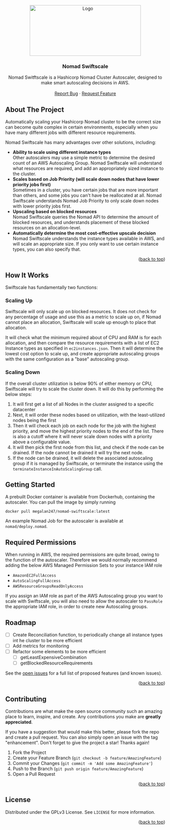 
<a name="readme-top"></a>

<div align="center">
<a href="https://github.com/rorylshanks/nomad-swiftscale">
    <img src="https://raw.githubusercontent.com/rorylshanks/nomad-swiftscale/main/docs/swiftscale.png" alt="Logo" width="350" height="160">
</a>

<h3 align="center">Nomad Swiftscale</h3>

  <p align="center">
    Nomad Switftscale is a Hashicorp Nomad Cluster Autoscaler, designed to make smart autoscaling decisions in AWS.
    <br />
    <br />
    <a href="https://github.com/megalan247/nomad-swiftscale/issues">Report Bug</a>
    ·
    <a href="https://github.com/megalan247/nomad-swiftscale/issues">Request Feature</a>
  </p>
</div>

<!-- ABOUT THE PROJECT -->
## About The Project

Automatically scaling your Hashicorp Nomad cluster to be the correct size can become quite complex in certain environments, especially when you have many different jobs with different resource requirements. 

Nomad Swiftscale has many advantages over other solutions, including:

- **Ability to scale using different instance types**  
Other autoscalers may use a simple metric to determine the desired count of an AWS Autoscaling Group. Nomad Swiftscale will understand what resources are required, and add an appropriately sized instance to the cluster.
- **Scales based on Job Priority (will scale down nodes that have lower priority jobs first)**  
Sometimes in a cluster, you have certain jobs that are more important than others, and some jobs you can't have be reallocated at all. Nomad Swiftscale understands Nomad Job Priority to only scale down nodes with lower priority jobs first.
- **Upscaling based on blocked resources**  
Nomad Swiftscale queries the Nomad API to determine the amount of blocked resources, and understands placement of these blocked resources on an allocation-level.
- **Automatically determine the most cost-effective upscale decision**  
Nomad Swiftscale understands the instance types available in AWS, and will scale an appropriate size. If you only want to use certain instance types, you can also specify that.

<p align="right">(<a href="#readme-top">back to top</a>)</p>

## How It Works

Swiftscale has fundamentally two functions:

### Scaling Up
Swiftscale will only scale up on blocked resources. It does not check for any percentage of usage and use this as a metric to scale up on, if Nomad cannot place an allocation, Swiftscale will scale up enough to place that allocation.

It will check what the minimum required about of CPU and RAM is for each allocation, and then compare the resource requirements with a list of EC2 Instance types as specified in `ec2instances.json`. Then it will determine the lowest cost option to scale up, and create appropriate autoscaling groups with the same configuration as a "base" autoscaling group.

### Scaling Down
If the overall cluster utilization is below 90% of either memory or CPU, Swiftscale will try to scale the cluster down. It will do this by performing the below steps:

1. It will first get a list of all Nodes in the cluster assigned to a specific datacenter
2. Next, it will order these nodes based on utilization, with the least-utilized nodes being the first
3. Then it will check each job on each node for the job with the highest priority, and move the highest priority nodes to the end of the list. There is also a cutoff where it will never scale down nodes with a priority above a configurable value.
4. It will then pick the first node from this list, and check if the node can be drained. If the node cannot be drained it will try the next node.
5. If the node can be drained, it will delete the associated autoscaling group if it is managed by Swiftscale, or terminate the instance using the `terminateInstanceInAutoScalingGroup` call.

<!-- GETTING STARTED -->
## Getting Started

A prebuilt Docker container is available from Dockerhub, containing the autoscaler. You can pull the image by simply running

```
docker pull megalan247/nomad-swiftscale:latest
```

An example Nomad Job for the autoscaler is available at `nomad/deploy.nomad`.

## Required Permissions

When running in AWS, the required permissions are quite broad, owing to the function of the autoscaler. Therefore we would normally recommend adding the below AWS Managed Permission Sets to your instance IAM role

- `AmazonEC2FullAccess`
- `AutoScalingFullAccess`
- `AWSResourceGroupsReadOnlyAccess`

If you assign an IAM role as part of the AWS Autoscaling group you want to scale with Swiftscale, you will also need to allow the autoscaler to `PassRole` the appropriate IAM role, in order to create new Autoscaling groups.

<!-- ROADMAP -->
## Roadmap

- [ ] Create Reconciliation function, to periodically change all instance types int he cluster to be more efficient
- [ ] Add metrics for monitoring
- [ ] Refactor some elements to be more efficient 
    - [ ] getLeastExpensiveCombination
    - [ ] getBlockedResourceRequirements

See the [open issues](https://github.com/github_username/repo_name/issues) for a full list of proposed features (and known issues).

<p align="right">(<a href="#readme-top">back to top</a>)</p>



<!-- CONTRIBUTING -->
## Contributing

Contributions are what make the open source community such an amazing place to learn, inspire, and create. Any contributions you make are **greatly appreciated**.

If you have a suggestion that would make this better, please fork the repo and create a pull request. You can also simply open an issue with the tag "enhancement".
Don't forget to give the project a star! Thanks again!

1. Fork the Project
2. Create your Feature Branch (`git checkout -b feature/AmazingFeature`)
3. Commit your Changes (`git commit -m 'Add some AmazingFeature'`)
4. Push to the Branch (`git push origin feature/AmazingFeature`)
5. Open a Pull Request

<p align="right">(<a href="#readme-top">back to top</a>)</p>



<!-- LICENSE -->
## License

Distributed under the GPLv3 License. See `LICENSE` for more information.

<p align="right">(<a href="#readme-top">back to top</a>)</p>
